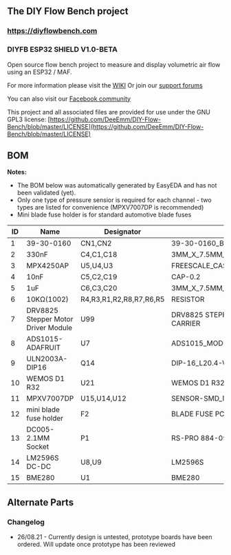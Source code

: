 ## The DIY Flow Bench project

### https://diyflowbench.com

### DIYFB ESP32 SHIELD V1.0-BETA

Open source flow bench project to measure and display volumetric air flow using an ESP32 / MAF.

For more information please visit the [WIKI](https://github.com/DeeEmm/DIY-Flow-Bench/wiki) Or join our [support forums](https://github.com/DeeEmm/DIY-Flow-Bench/discussions) 

You can also visit our [Facebook community](https://www.facebook.com/groups/diyflowbench/)

This project and all associated files are provided for use under the GNU GPL3 license:
[https://github.com/DeeEmm/DIY-Flow-Bench/blob/master/LICENSE](https://github.com/DeeEmm/DIY-Flow-Bench/blob/master/LICENSE)

## BOM

__Notes:__
- The BOM below was automatically generated by EasyEDA and has not been validated (yet). 
- Only one type of pressure sensior is required for each channel - two types are listed for convenience (MPXV7007DP is recommended)
- Mini blade fuse holder is for standard automotive blade fuses

|	ID	|	Name	|	Designator	|	Footprint	|	QTY	|
|	---	|	---	|	---	|	---	|	---	|
|	1	|	39-30-0160	|	CN1,CN2	|	39-30-0160_BOARD	|	2	|
|	2	|	330nF	|	C4,C1,C18	|	3MM_X_7.5MM_W/_.5MM_LEADS_AT_5MM	|	3	|
|	3	|	MPX4250AP	|	U5,U4,U3	|	FREESCALE_CASE_867B-04	|	3	|
|	4	|	10nF	|	C5,C2,C19	|	CAP-0.2	|	3	|
|	5	|	1uF	|	C6,C3,C20	|	3MM_X_7.5MM_W/_.5MM_LEADS_AT_5MM	|	3	|
|	6	|	10KΩ(1002)	|	R4,R3,R1,R2,R8,R7,R6,R5	|	RESISTOR	|	8	|
|	7	|	DRV8825 Stepper Motor Driver Module	|	U99	|	DRV8825 STEPPER MOTOR DRIVER CARRIER	|	1	|
|	8	|	ADS1015-ADAFRUIT	|	U7	|	ADS1015_MODULE	|	1	|
|	9	|	ULN2003A-DIP16	|	Q14	|	DIP-16_L20.4-W5.8-P2.54-LS7.6-BL	|	1	|
|	10	|	WEMOS D1 R32	|	U21	|	WEMOS D1 R32	|	1	|
|	11	|	MPXV7007DP	|	U15,U14,U12	|	SENSOR-SMD_MPXV7007DP	|	3	|
|	12	|	mini blade fuse holder	|	F2	|	BLADE FUSE PCB V	|	1	|
|	13	|	DC005-2.1MM Socket	|	P1	|	RS-PRO 884-0957  DC005-2.1MM	|	1	|
|	14	|	LM2596S DC-DC	|	U8,U9	|	LM2596S	|	2	|
|	15	|	BME280	|	U1	|	BME280	|	1	|

## Alternate Parts




### Changelog

- 26/08.21 - Currently design is untested, prototype boards have been ordered. Will update once prototype has been reviewed
